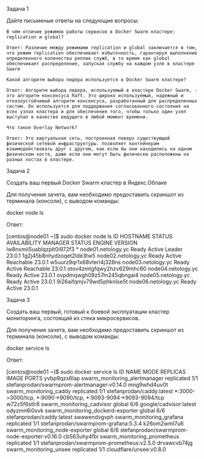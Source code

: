 Задача 1

Дайте письменые ответы на следующие вопросы:

    В чём отличие режимов работы сервисов в Docker Swarm кластере: replication и global?

    Ответ: Различие между режимами replication и global заключается в том, что режим replication обеспечивает избыточность, гарантируя выполнение определенного количества реплик служб, в то время как global обеспечивает распределение, запуская службу на каждом узле в кластере Swarm
   
    Какой алгоритм выбора лидера используется в Docker Swarm кластере?

    Ответ: Алгоритм выбора лидера, используемый в кластере Docker Swarm, - это алгоритм консенсуса Raft. Это широко используемый, надежный и отказоустойчивый алгоритм консенсуса, разработанный для распределенных систем. Он используется для поддержания согласованного состояния на всех узлах кластера и для обеспечения того, чтобы только один узел выступал в качестве ведущего в любой момент времени.

    Что такое Overlay Network?

    Ответ: Это виртуальная сеть, построенная поверх существующей физической сетевой инфраструктуры. позволяет контейнерам взаимодействовать друг с другом, как если бы они находились на одном физическом хосте, даже если они могут быть физически расположены на разных хостах в кластере.


Задача 2

Создать ваш первый Docker Swarm кластер в Яндекс.Облаке

Для получения зачета, вам необходимо предоставить скриншот из терминала (консоли), с выводом команды:

docker node ls

Ответ: 
    
[centos@node01 ~]$ sudo docker node ls
ID                            HOSTNAME             STATUS    AVAILABILITY   MANAGER STATUS   ENGINE VERSION
lw8nxmii5uablqzplt0i972f3 *   node01.netology.yc   Ready     Active         Leader           23.0.1
1g2j45b8nhydzoqet2lde3tw5     node02.netology.yc   Ready     Active         Reachable        23.0.1
w5uurz9qr1x68vterl4j328ns     node03.netology.yc   Ready     Active         Reachable        23.0.1
otov4zmtgfqwy2hzv629mhc60     node04.netology.yc   Ready     Active                          23.0.1
ovpdmqwgh09z57m245qbngai4     node05.netology.yc   Ready     Active                          23.0.1
9i26aifqmjv79wd5phknlse5t     node06.netology.yc   Ready     Active                          23.0.1

Задача 3

Создать ваш первый, готовый к боевой эксплуатации кластер мониторинга, состоящий из стека микросервисов.

Для получения зачета, вам необходимо предоставить скриншот из терминала (консоли), с выводом команды:

docker service ls

Ответ:

[centos@node01 ~]$ sudo docker service ls
ID             NAME                                MODE         REPLICAS   IMAGE                                          PORTS
yvbp9qzs6lap   swarm_monitoring_alertmanager       replicated   1/1        stefanprodan/swarmprom-alertmanager:v0.14.0
mng9whd4uv0t   swarm_monitoring_caddy              replicated   1/1        stefanprodan/caddy:latest                      *:3000->3000/tcp, *:9090->9090/tcp, *:9093-9094->9093-9094/tcp
w72z5f6stlr8   swarm_monitoring_cadvisor           global       6/6        google/cadvisor:latest
odyzmn6i0xvk   swarm_monitoring_dockerd-exporter   global       6/6        stefanprodan/caddy:latest
swawendvgvph   swarm_monitoring_grafana            replicated   1/1        stefanprodan/swarmprom-grafana:5.3.4
k26om2wml7u6   swarm_monitoring_node-exporter      global       6/6        stefanprodan/swarmprom-node-exporter:v0.16.0
cb563uhy4fbi   swarm_monitoring_prometheus         replicated   1/1        stefanprodan/swarmprom-prometheus:v2.5.0
drvawcvb74jg   swarm_monitoring_unsee              replicated   1/1        cloudflare/unsee:v0.8.0

